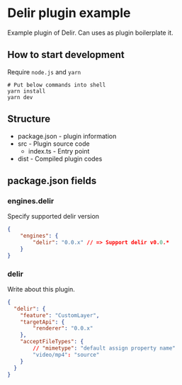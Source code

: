 # Delir plugin example
Example plugin of Delir.
Can uses as plugin boilerplate it.

## How to start development
Require `node.js` and `yarn`

```shell
# Put below commands into shell
yarn install
yarn dev
```

## Structure
- package.json - plugin information
- src - Plugin source code
    - index.ts - Entry point
- dist - Compiled plugin codes

## package.json fields
### engines.delir
Specify supported delir version

```json
{
    "engines": {
        "delir": "0.0.x" // => Support delir v0.0.*
    }
}
```

### delir
Write about this plugin.

```json
{
  "delir": {
    "feature": "CustomLayer",
    "targetApi": {
        "renderer": "0.0.x"
    },
    "acceptFileTypes": {
        // "mimetype": "default assign property name"
        "video/mp4": "source"
    }
  }
}
```